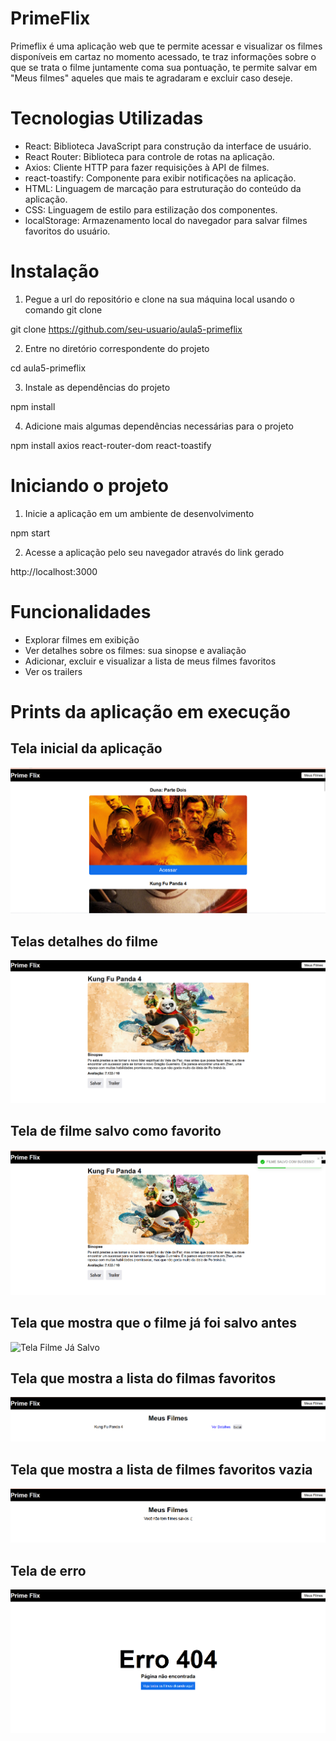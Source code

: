 # PrimeFlix 

Primeflix é uma aplicação web que te permite acessar e visualizar os filmes disponíveis em cartaz no momento acessado, te traz informações sobre o que se trata o filme juntamente coma sua pontuação, te permite salvar em "Meus filmes" aqueles que mais te agradaram e excluir caso deseje.

# Tecnologias Utilizadas

- React: Biblioteca JavaScript para construção da interface de usuário.
- React Router: Biblioteca para controle de rotas na aplicação.
- Axios: Cliente HTTP para fazer requisições à API de filmes.
- react-toastify: Componente para exibir notificações na aplicação.
- HTML: Linguagem de marcação para estruturação do conteúdo da aplicação.
- CSS: Linguagem de estilo para estilização dos componentes.
- localStorage: Armazenamento local do navegador para salvar filmes favoritos do usuário.

# Instalação

1. Pegue a url do repositório e clone na sua máquina local usando o comando git clone

git clone  https://github.com/seu-usuario/aula5-primeflix

2. Entre no diretório correspondente do projeto

cd aula5-primeflix

3. Instale as dependências do projeto 

npm install

4. Adicione mais algumas dependências necessárias para o projeto

npm install axios react-router-dom react-toastify

# Iniciando o projeto

1. Inicie a aplicação em um ambiente de desenvolvimento 

npm start

2. Acesse a aplicação pelo seu navegador através do link gerado

http://localhost:3000

# Funcionalidades 

- Explorar filmes em exibição 
- Ver detalhes sobre os filmes: sua sinopse e avaliação
- Adicionar, excluir e visualizar a lista de meus filmes favoritos 
- Ver os trailers 

# Prints da aplicação em execução

## Tela inicial da aplicação

![Tela inicial](https://github.com/MarianaEReisAlves/aula5-primeflix/blob/master/Tela%20inicial.png)

## Telas detalhes do filme

![Tela Detalhes](https://github.com/MarianaEReisAlves/aula5-primeflix/blob/master/Tela%20informacoes.png)

## Tela de filme salvo como favorito

![Tela Filme Salvo](https://github.com/MarianaEReisAlves/aula5-primeflix/blob/master/Tela%20salvamento.png)

## Tela que mostra que o filme já foi salvo antes

![Tela Filme Já Salvo](https://github.com/MarianaEReisAlves/aula5-primeflix/blob/master/Tela%20j%C3%A1%20adicionado.png)

## Tela que mostra a lista do filmas favoritos

![Tela Filme Favorito](https://github.com/MarianaEReisAlves/aula5-primeflix/blob/master/Meus%20favoritos.png)

## Tela que mostra a lista de filmes favoritos vazia 


![Tela Filme Favorito Vazio](https://github.com/MarianaEReisAlves/aula5-primeflix/blob/master/Meus%20favoritos%20vazio.png)

## Tela de erro

![Tela Erro](https://github.com/MarianaEReisAlves/aula5-primeflix/blob/master/tela%20erro.png)
